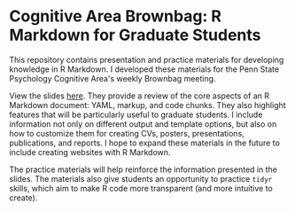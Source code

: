 # Cognitive Area Brownbag: R Markdown for Graduate Students

This repository contains presentation and practice materials for developing knowledge in R Markdown. I developed these materials for the Penn State Psychology Cognitive Area's weekly Brownbag meeting. 

View the slides [here](https://hollzzar.github.io/markdown-tutorial/brownbag_slides#/). They provide a review of the core aspects of an R Markdown document: YAML, markup, and code chunks. They also highlight features that will be particularly useful to graduate students. I include information not only on different output and template options, but also on how to customize them for creating CVs, posters, presentations, publications, and reports. I hope to expand these materials in the future to include creating websites with R Markdown.

The practice materials will help reinforce the information presented in the slides. The materials also give students an opportunity to practice `tidyr` skills, which aim to make R code more transparent (and more intuitive to create).
